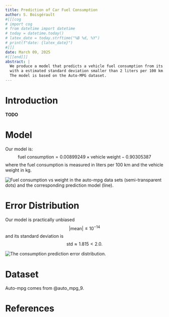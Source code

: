 ```yaml
---
title: Prediction of Car Fuel Consumption
author: S. Boisgérault
#[[[cog
# import cog
# from datetime import datetime
# today = datetime.today()
# latex_date = today.strftime("%B %d, %Y")
# print(f"date: {latex_date}")
#]]]
date: March 09, 2025
#[[[end]]]
abstract: |
  We produce a model that predicts a vehicle fuel consumption from its weight, 
  with a estimated standard deviation smaller than 2 liters per 100 km. 
  The model is based on the Auto-MPG dataset.
---
```


# Introduction
**TODO**

# Model

Our model is:
$$
\mbox{fuel consumption} =  0.00899249 \times \mbox{vehicle weight} -0.90305387
$$
where the fuel consumption is measured in liters per 100 km and the vehicle 
weight in kg.

![Fuel consumption vs weight in the auto-mpg data sets (semi-transparent dots) 
and the corresponding prediction model (line).](images/prediction.png)



# Error Distribution

Our model is practically unbiased 
$$
|\mbox{mean}| \leq 10^{-14}
$$
and its standard deviation is
$$
\mbox{std} \approx 1.815 < 2.0.
$$

![The consumption prediction error distribution.](images/error.png)

# Dataset

Auto-mpg comes from @auto_mpg_9.

# References
